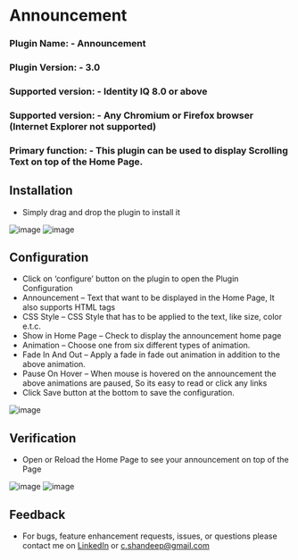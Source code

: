 # Announcement

### Plugin Name: - Announcement
### Plugin Version: - 3.0
### Supported version: - Identity IQ 8.0 or above 
### Supported version: - Any Chromium or Firefox browser (Internet Explorer not supported)
### Primary function: - This plugin can be used to display Scrolling Text on top of the Home Page.

## Installation
* Simply drag and drop the plugin to install it
 
![image](https://github.com/shandeepc/Announcement/assets/42472392/70ba6aa3-2585-496d-8b25-f629dc33962e)
![image](https://github.com/shandeepc/Announcement/assets/42472392/b33968f5-ae3f-4905-ac90-ac1a00bfa4bc)

## Configuration
*	Click on ‘configure’ button on the plugin to open the Plugin Configuration
*	Announcement – Text that want to be displayed in the Home Page, It also supports HTML tags
*	CSS Style – CSS Style that has to be applied to the text, like size, color e.t.c.
*	Show in Home Page – Check to display the announcement home page
*	Animation – Choose one from six different types of animation.
*	Fade In And Out – Apply a fade in fade out animation in addition to the above animation.
*	Pause On Hover – When mouse is hovered on the announcement the above animations are paused, So its easy to read or click any links
*	Click Save button at the bottom to save the configuration.

![image](https://github.com/shandeepc/Announcement/assets/42472392/e71bbb48-c3c6-492a-85bf-207cec356c1e)

## Verification
*	Open or Reload the Home Page to see your announcement on top of the Page

![image](https://github.com/shandeepc/Announcement/assets/42472392/48d8e9cf-793a-4f27-ac0f-a84f1d4c0b3c)
![image](https://github.com/shandeepc/Announcement/assets/42472392/7955ad75-9086-4e2a-a53a-a0b17242b8f2)

## Feedback
*	For bugs, feature enhancement requests, issues, or questions please contact me on [LinkedIn](https://www.linkedin.com/in/shandeepsrinivas/) or [c.shandeep@gmail.com](mailto:c.shandeep@gmail.com)
